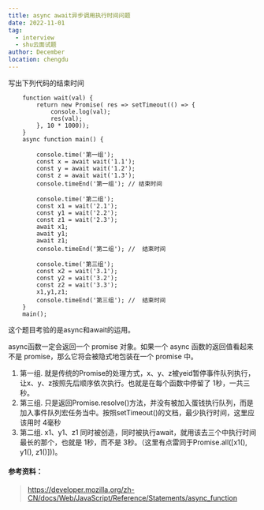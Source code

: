 ```yaml
---
title: async await异步调用执行时间问题  
date: 2022-11-01
tag: 
  - interview
  - shu云面试题
author: December
location: chengdu 
---
```


写出下列代码的结束时间
```
    function wait(val) {
        return new Promise( res => setTimeout(() => {
            console.log(val);
            res(val);
        }, 10 * 1000));
    }
    async function main() {

        console.time('第一组');
        const x = await wait('1.1');
        const y = await wait('1.2');
        const z = await wait('1.3');
        console.timeEnd('第一组'); // 结束时间

        console.time('第二组');
        const x1 = wait('2.1');
        const y1 = wait('2.2');
        const z1 = wait('2.3');
        await x1;
        await y1;
        await z1;
        console.timeEnd('第二组'); //  结束时间

        console.time('第三组');
        const x2 = wait('3.1');
        const y2 = wait('3.2');
        const z2 = wait('3.3');
        x1,y1,z1;
        console.timeEnd('第三组'); //  结束时间
    }
    main();

```
这个题目考验的是async和await的运用。

 async函数一定会返回一个 promise 对象。如果一个 async 函数的返回值看起来不是 promise，那么它将会被隐式地包装在一个 promise 中。

1. 第一组. 就是传统的Promise的处理方式，x、y、z被yeid暂停事件队列执行，让x、y、z按照先后顺序依次执行。也就是在每个函数中停留了 1秒，一共三秒。
2. 第三组. 只是返回Promise.resolve()方法，并没有被加入蛋钱执行队列，而是加入事件队列宏任务当中。按照setTimeout()的文档，最少执行时间，这里应该用时 4毫秒
3. 第二组.  x1、y1、z1 同时被创造，同时被执行await，就用该去三个中执行时间最长的那个，也就是 1秒，而不是 3秒。（这里有点雷同于Promise.all([x1(), y1(), z1()]))。

#### 参考资料：
> https://developer.mozilla.org/zh-CN/docs/Web/JavaScript/Reference/Statements/async_function